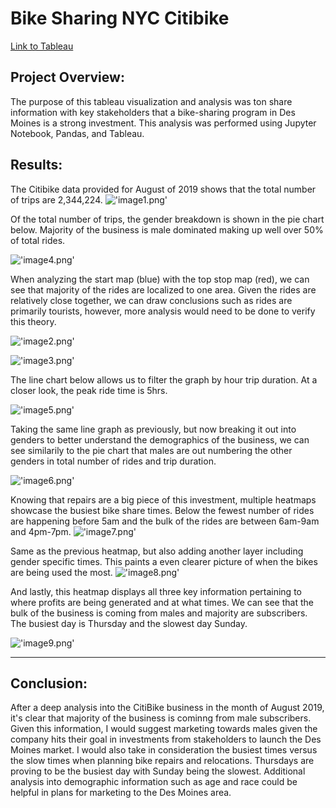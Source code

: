 # Bike Sharing NYC Citibike

[Link to Tableau](https://public.tableau.com/app/profile/sean.engel3411)

## Project Overview:

The purpose of this tableau visualization and analysis was ton share information with key stakeholders that a bike-sharing program in Des Moines is a strong investment. This analysis was performed using Jupyter Notebook, Pandas, and Tableau.

## Results:

The Citibike data provided for August of 2019 shows that the total number of trips are 2,344,224.
!['image1.png'](images/image1.png)

Of the total number of trips, the gender breakdown is shown in the pie chart below. Majority of the business is male dominated making up well over 50% of total rides.

!['image4.png'](images/image4.png)

When analyzing the start map (blue) with the top stop map (red), we can see that majority of the rides are localized to one area. Given the rides are relatively close together, we can draw conclusions such as rides are primarily tourists, however, more analysis would need to be done to verify this theory.

!['image2.png'](images/image2.png)

!['image3.png'](images/image3.png)

The line chart below allows us to filter the graph by hour trip duration. At a closer look, the peak ride time is 5hrs.

!['image5.png'](images/image5.png)

Taking the same line graph as previously, but now breaking it out into genders to better understand the demographics of the business, we can see similarily to the pie chart that males are out numbering the other genders in total number of rides and trip duration.

!['image6.png'](images/image6.png)

Knowing that repairs are a big piece of this investment, multiple heatmaps showcase the busiest bike share times. Below the fewest number of rides are happening before 5am and the bulk of the rides are between 6am-9am and 4pm-7pm.
!['image7.png'](images/image7.png)

Same as the previous heatmap, but also adding another layer including gender specific times. This paints a even clearer picture of when the bikes are being used the most.
!['image8.png'](images/image8.png)

And lastly, this heatmap displays all three key information pertaining to where profits are being generated and at what times. We can see that the bulk of the business is coming from males and majority are subscribers. The busiest day is Thursday and the slowest day Sunday.

!['image9.png'](images/image9.png)

---

## Conclusion:

After a deep analysis into the CitiBike business in the month of August 2019, it's clear that majority of the business is cominng from male subscribers. Given this information, I would suggest marketing towards males given the company hits their goal in investments from stakeholders to launch the Des Moines market. I would also take in consideration the busiest times versus the slow times when planning bike repairs and relocations. Thursdays are proving to be the busiest day with Sunday being the slowest. Additional analysis into demographic information such as age and race could be helpful in plans for marketing to the Des Moines area.
